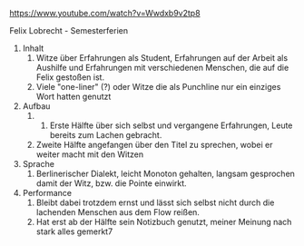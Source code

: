 
https://www.youtube.com/watch?v=Wwdxb9v2tp8

Felix Lobrecht - Semesterferien

1. Inhalt
	1. Witze über Erfahrungen als Student, Erfahrungen auf der Arbeit als Aushilfe und Erfahrungen mit verschiedenen Menschen, die auf die Felix gestoßen ist.
	2. Viele "one-liner" (?) oder Witze die als Punchline nur ein einziges Wort hatten genutzt
2. Aufbau
	1. 1. Erste Hälfte über sich selbst und vergangene Erfahrungen, Leute bereits zum Lachen gebracht.
	2. Zweite Hälfte angefangen über den Titel zu sprechen, wobei er weiter macht mit den Witzen
3. Sprache
	1. Berlinerischer Dialekt, leicht Monoton gehalten, langsam gesprochen damit der Witz, bzw. die Pointe einwirkt. 
4. Performance
	1. Bleibt dabei trotzdem ernst und lässt sich selbst nicht durch die lachenden Menschen aus dem Flow reißen.
	2. Hat erst ab der Hälfte sein Notizbuch genutzt, meiner Meinung nach stark alles gemerkt7